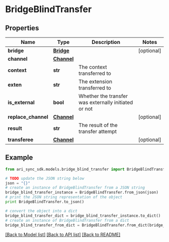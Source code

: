 # BridgeBlindTransfer


## Properties
Name | Type | Description | Notes
------------ | ------------- | ------------- | -------------
**bridge** | [**Bridge**](Bridge.md) |  | [optional] 
**channel** | [**Channel**](Channel.md) |  | 
**context** | **str** | The context transferred to | 
**exten** | **str** | The extension transferred to | 
**is_external** | **bool** | Whether the transfer was externally initiated or not | 
**replace_channel** | [**Channel**](Channel.md) |  | [optional] 
**result** | **str** | The result of the transfer attempt | 
**transferee** | [**Channel**](Channel.md) |  | [optional] 

## Example

```python
from ari_sync_sdk.models.bridge_blind_transfer import BridgeBlindTransfer

# TODO update the JSON string below
json = "{}"
# create an instance of BridgeBlindTransfer from a JSON string
bridge_blind_transfer_instance = BridgeBlindTransfer.from_json(json)
# print the JSON string representation of the object
print BridgeBlindTransfer.to_json()

# convert the object into a dict
bridge_blind_transfer_dict = bridge_blind_transfer_instance.to_dict()
# create an instance of BridgeBlindTransfer from a dict
bridge_blind_transfer_from_dict = BridgeBlindTransfer.from_dict(bridge_blind_transfer_dict)
```
[[Back to Model list]](../README.md#documentation-for-models) [[Back to API list]](../README.md#documentation-for-api-endpoints) [[Back to README]](../README.md)


